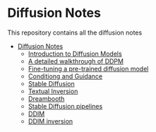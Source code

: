 # Diffusion Notes
This repository contains all the diffusion notes

<!--ts-->
* [Diffusion Notes](#diffusion-notes)
   * [Introduction to Diffusion Models](#introduction-to-diffusions-models)
   * [A detailed walkthrough of DDPM](#a-detailed-walkthrough-of-ddpm)
   * [Fine-tuning a pre-trained diffusion model](#finetuning-a-pre-trained-diffusion-model)
   * [Conditiong and Guidance](#conditioning-and-guidance)
   * [Stable Diffusion](#stable-diffusion)
   * [Textual Inversion](#textual-inversion)
   * [Dreambooth](#dreambooth)
   * [Stable Diffusion pipelines](#stable-diffusion-pipelines)
   * [DDIM](#ddim)
   * [DDIM inversion](#ddim-inversion)
<!--te-->